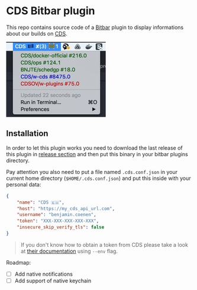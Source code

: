 # CDS Bitbar plugin

This repo contains source code of a [Bitbar](https://github.com/matryer/bitbar) plugin to display informations about our builds on [CDS](https://github.com/ovh/cds).

![CDS Bitbar Plugin](./cdsbitbar.png)

## Installation

In order to let this plugin works you need to download the last release of this plugin in [release section](https://github.com/bnjjj/cds-bitbar/releases) and then put this binary in your bitbar plugins directory.

Pay attention you also need to put a file named `.cds.conf.json` in your current home directory (`$HOME/.cds.conf.json`) and put this inside with your personal data:

```json
{
	"name": "CDS 🇪🇺",
    "host": "https://my_cds_api_url.com",
    "username": "benjamin.coenen",
    "token": "XXX-XXX-XXX-XXX-XXX",
    "insecure_skip_verify_tls": false
}

```

>If you don't know how to obtain a token from CDS please take a look at [their documentation](https://ovh.github.io/cds/cli/cdsctl/login/) using `--env` flag. 


Roadmap:

- [ ] Add native notifications
- [ ] Add support of native keychain
